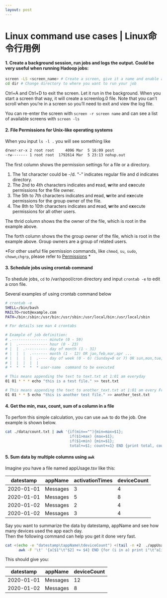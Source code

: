 ```yaml
---
layout: post
---
```


# Linux command use cases | Linux命令行用例  

#### 1.    Create a background session, run jobs and logs the output. Could be very useful when running Hadoop jobs:

```bash
screen -LS <screen_name> # Create a screen, give it a name and enable automatic loggings
cd dir # Change directory to where you want to run your job 
```
Ctrl+A and Ctrl+D to exit the screen. Let it run in the background. When you start a screen that way, it will create a screenlog.0 file. Note that you can’t scroll when you’re in a screen so you’ll need to exit and view the log file.  

You can re-enter the screen with `screen -r screen name` and can see a list of available screens with `screen -ls`  




#### 2. File Permissions for Unix-like operating systems

When you input `ls -l .` you will see something like 
```bash
drwxr-xr-x 2 root root     4096 Mar  5 16:09 post
-rw------- 1 root root  1792614 Mar  5 23:13 nohup.out
```
The first column shows the permission settings for a file or a directory.  
1. The 1st character could be -/d. "-" indicates regular file and d indicates directory.  
2. The 2nd to 4th characters indicates and **r**ead, **w**rite and e**x**ecute permissions for the file owner.  
3. The 5th to 7th characters indicates and **r**ead, **w**rite and e**x**ecute permissions for the group owner of the file.  
4. The 8th to 10th characters indicates and **r**ead, **w**rite and e**x**ecute permissions for all other users.  

The thrid column shows the the owner of the file, which is root in the example above. 

The forth column shows the the group owner of the file, which is root in the example above. Group owners are a group of related users.

*For other useful file permission commands, like `chmod`, `su`, `sudo`, `chown`,`chgrp`, please refer to [Permissions](http://linuxcommand.org/lc3_lts0090.php) *


#### 3. Schedule jobs using crontab command

To shedule jobs, `cd` to /var/spool/cron directory and input `crontab -e` to edit a cron file.  

Several examples of using crontab command below
```bash
# crontab -e
SHELL=/bin/bash
MAILTO=root@example.com
PATH=/bin:/sbin:/usr/bin:/usr/sbin:/usr/local/bin:/usr/local/sbin

# For details see man 4 crontabs

# Example of job definition:
# .---------------- minute (0 - 59)
# |  .------------- hour (0 - 23)
# |  |  .---------- day of month (1 - 31)
# |  |  |  .------- month (1 - 12) OR jan,feb,mar,apr ...
# |  |  |  |  .---- day of week (0 - 6) (Sunday=0 or 7) OR sun,mon,tue,wed,thu,fri,sat
# |  |  |  |  |
# *  *  *  *  * user-name  command to be executed

# This means appending the text to text.txt at 1:01 am everyday
01 01 * * * echo "this is a test file." >> test.txt

# This means appending the text to another_text.txt at 1:01 am every Friday
01 01 * * 5 echo "this is another test file." >> another_test.txt
``` 

#### 4. Get the min, max, count, sum of a column in a file

To perfom this simple calculation, you can use `awk` to do the job. One example is shown below.  

```bash
cat ./data/count.txt | awk '{if(min==""){min=max=$1}; 
                             if($1>max) {max=$1}; 
                             if($1<min) {min=$1}; 
                             total+=$1; count+=1} END {print total, count, max, min}'
```

#### 5. Sum data by multiple columns using `awk`

Imagine you have a file named appUsage.tsv like this:

| datestamp  | appName  | activationTimes | deviceCount |  
| ---------- | -------  | --------------- | ----------- |  
| 2020-01-01 | Messages | 3               | 4           |  
| 2020-01-01 | Messages | 5               | 8           |  
| 2020-01-02 | Messages | 2               | 4           |  
| 2020-01-02 | Messages | 3               | 4           |

Say you want to summarize the data by datestamp, appName and see how many devices used the app each day.  
Then the following command can help you get it done very fast.  

```bash
cat <(echo -e "datestamp\tappName\tdeviceCount") <(tail -n +2  ./appUsage.tsv | 
	  awk -F '\t' '{a[$1"\t"$2] += $4} END {for (i in a) print i"\t"a[i]}') >  ./appUsageAgged.tsv
```
This should give you:  

| datestamp  | appName  | deviceCount |  
| ---------- | -------  | ----------- |  
| 2020-01-01 | Messages | 12          |  
| 2020-01-02 | Messages | 8           |  



